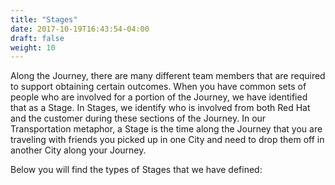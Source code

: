 ```yaml
---
title: "Stages"
date: 2017-10-19T16:43:54-04:00
draft: false
weight: 10
---
```

  Along the Journey, there are many different team members that are required to support obtaining certain outcomes. When you have common sets of people who are involved for a portion of the Journey, we have identified that as a Stage. In Stages, we identify who is involved from both Red Hat and the customer during these sections of the Journey. In our Transportation metaphor, a Stage is the time along the Journey that you are traveling with friends you picked up in one City and need to drop them off in another City along your Journey.

  Below you will find the types of Stages that we have defined:
